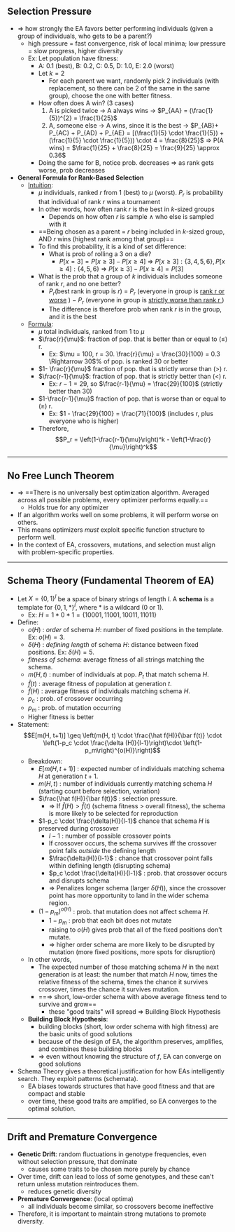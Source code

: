 ## Selection Pressure
- $\Rightarrow$ how strongly the EA favors better performing individuals (given a group of individuals, who gets to be a parent?)
	- high pressure = fast convergence, risk of local minima; low pressure = slow progress, higher diversity
	- Ex: Let population have fitness: 
		- A: 0.1 (best), B: 0.2, C: 0.5, D: 1.0, E: 2.0 (worst)
		- Let $k = 2$ 
			- For each parent we want, randomly pick 2 individuals (with replacement, so there can be 2 of the same in the same group), choose the one with better fitness. 
		- How often does A win? (3 cases)
			1. A is picked twice $\rightarrow$ A always wins $\rightarrow$ $P_{AA} = (\frac{1}{5})^{2} = \frac{1}{25}$ 
			2. A, someone else $\rightarrow$ A wins, since it is the best $\rightarrow$ $P_{AB}+ P_{AC} + P_{AD} + P_{AE} = [(\frac{1}{5} \cdot \frac{1}{5}) + (\frac{1}{5} \cdot \frac{1}{5})) \cdot 4 = \frac{8}{25}$ 
			$\Rightarrow$ P(A wins) = $\frac{1}{25} + \frac{8}{25} = \frac{9}{25} \approx 0.36$ 
		- Doing the same for B, notice prob. decreases $\Rightarrow$ as rank gets worse, prob decreases
- **General Formula for Rank-Based Selection**
	- <u>Intuition</u>:
		- $\mu$ individuals, ranked $r$ from 1 (best) to $\mu$ (worst). $P_{r}$ is probability that individual of rank $r$ wins a tournament
		- In other words, how often rank $r$ is the best in $k$-sized groups
			- Depends on how often $r$ is sample $\wedge$ who else is sampled with it
		- ==Being chosen as a parent = _r_ being included in _k_-sized group, AND _r_ wins (highest rank among that group)== 
		- To find this probability, it is a kind of set difference:
			- What is prob of rolling a 3 on a die?
				- $P[x=3] = P[x\geq 3] - P[x \geq 4]$
					$\Rightarrow$ $P[x\geq 3]: \{3, 4, 5, 6 \}, P[x\geq 4]: \{4, 5, 6\}$ 
					$\Rightarrow$ $P[x \geq 3] - P[x \geq 4] = P[3]$
		- What is the prob that a group of $k$ individuals includes someone of rank $r$, and no one better?
			- $P_{r}$(best rank in group is $r$) = $P_r$ (everyone in group is <u>rank r or worse</u> ) $-$ $P_r$ (everyone in group is <u>strictly worse than rank r </u>) 
			- The difference is therefore prob when rank $r$ is in the group, and it is the best
	- <u>Formula</u>:
		- $\mu$ total individuals, ranked from 1 to $\mu$
		- $\frac{r}{\mu}$: fraction of pop. that is better than or equal to ($\leq$) r. 
			- Ex: $\mu = 100, r = 30. \frac{r}{\mu} = \frac{30}{100} = 0.3 \Rightarrow 30$% of pop. is ranked 30 or better
		- $1- \frac{r}{\mu}$ fraction of pop. that is strictly worse than ($>$) r.
		- $\frac{r-1}{\mu}$: fraction of pop. that is strictly better than (<) r. 
			- Ex: $r-1 = 29$, so $\frac{r-1}{\mu} = \frac{29}{100}$  (strictly better than 30)
		- $1-\frac{r-1}{\mu}$ fraction of pop. that is worse than or equal to ($\geq$) r. 
			- Ex: $1 - \frac{29}{100} = \frac{71}{100}$ (includes r, plus everyone who is higher)
		- Therefore,
$$P_r = \left(1-\frac{r-1}{\mu}\right)^k - \left(1-\frac{r}{\mu}\right)^k$$
----
## No Free Lunch Theorem
- $\Rightarrow$ ==There is no universally best optimization algorithm. Averaged across all possible problems, every optimizer performs equally.== 
	- Holds true for any optimizer
- If an algorithm works well on some problems, it will perform worse on others.
- This means optimizers *must* exploit specific function structure to perform well.
- In the context of EA, crossovers, mutations, and selection must align with problem-specific properties.
---
## Schema Theory (Fundamental Theorem of EA)
- Let $X = \{0, 1\}^l$ be a space of binary strings of length $l$. A **schema** is a template for $\{0, 1, *\}^l$, where $*$ is a wildcard ($0$ or $1$). 
	- Ex: $H = 1 * 0 * 1 = \{10001, 11001, 10011, 11011\}$
- Define:
	- $o(H)$ : *order* of schema $H$: number of fixed positions in the template. Ex: $o(H) = 3$.
	- $\delta(H)$ : *defining length* of schema $H$: distance between fixed positions. Ex: $\delta(H) = 5$. 
	- *fitness of schema*: average fitness of all strings matching the schema.
	- $m(H, t)$ : number of individuals at pop. $P_t$ that match schema $H$.
	- $\bar f(t)$ : average fitness of population at generation $t$. 
	- $\hat f(H)$ : average fitness of individuals matching schema $H$. 
	- $p_c$ : prob. of crossover occurring
	- $p_m$ : prob. of mutation occurring
	- Higher fitness is better
- Statement:
$$E[m(H, t+1)] \geq \left(m(H, t) \cdot \frac{\hat f(H)}{\bar f(t)} \cdot \left(1-p_c \cdot \frac{\delta (H)}{l-1}\right)\cdot \left(1-p_m\right)^{o(H)}\right)$$
	- Breakdown:
		- $E[m(H,t+1)]$ : expected number of individuals matching schema $H$ at generation $t+1$. 
		- $m(H,t)$ : number of individuals currently matching schema $H$ (starting count before selection, variation)
		- $\frac{\hat f(H)}{\bar f(t)}$ : selection pressure. 
			- $\Rightarrow$ If $\hat f(H) > \bar f(t)$ (schema fitness > overall fitness), the schema is more likely to be selected for reproduction 
		- $1-p_c \cdot \frac{\delta(H)}{l-1}$ chance that schema $H$ is preserved during crossover
			- $l-1$ : number of possible crossover points
			- If crossover occurs, the schema survives iff the crossover point falls *outside* the defining length
			- $\frac{\delta(H)}{l-1}$ : chance that crossover point falls within defining length (disrupting schema)
			- $p_c \cdot \frac{\delta(H)}{l-1}$ : prob. that crossover occurs and disrupts schema
			- $\Rightarrow$ Penalizes longer schema (larger $\delta (H)$), since the crossover point has more opportunity to land in the wider schema region. 
		- $(1-p_m)^{o(H)}$ : prob. that mutation does not affect schema $H$.
			- $1-p_m$ : prob that each bit does not mutate
			- raising to $o(H)$ gives prob that all of the fixed positions don't mutate.
			- $\Rightarrow$ higher order schema are more likely to be disrupted by mutation (more fixed positions, more spots for disruption)
	- In other words,
		- The expected number of those matching schema $H$ in the next generation is at least: the number that match $H$ now, times the relative fitness of the schema, times the chance it survives crossover, times the chance it survives mutation.
		- ==$\Rightarrow$ short, low-order schema with above average fitness tend to survive and grow==
			- these "good traits" will spread $\Rightarrow$ Building Block Hypothesis
	- **Building Block Hypothesis**:
		- building blocks (short, low order schema with high fitness) are the basic units of good solutions
		- because of the design of EA, the algorithm preserves, amplifies, and combines these building blocks
		- $\Rightarrow$ even without knowing the structure of $f$, EA can converge on good solutions
- Schema Theory gives a theoretical justification for how EAs intelligently search. They exploit patterns (schemata).
	- EA biases towards structures that have good fitness and that are compact and stable
	- over time, these good traits are amplified, so EA converges to the optimal solution.
---
## Drift and Premature Convergence
- **Genetic Drift**: random fluctuations in genotype frequencies, even without selection pressure, that dominate
	- causes some traits to be chosen more purely by chance
- Over time, drift can lead to loss of some genotypes, and these can't return unless mutation reintroduces them.
	- reduces genetic diversity
- **Premature Convergence**: (local optima)
	- all individuals become similar, so crossovers become ineffective
- Therefore, it is important to maintain strong mutations to promote diversity. 














